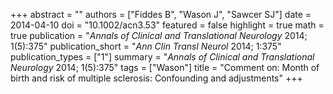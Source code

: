 +++
abstract = ""
authors = ["Fiddes B", "Wason J", "Sawcer SJ"]
date = 2014-04-10
doi = "10.1002/acn3.53"
featured = false
highlight = true
math = true
publication = "*Annals of Clinical and Translational Neurology* 2014; 1(5):375"
publication_short = "*Ann Clin Transl Neurol* 2014; 1:375"
publication_types = ["1"]
summary = "*Annals of Clinical and Translational Neurology* 2014; 1(5):375"
tags = ["Wason"]
title = "Comment on: Month of birth and risk of multiple sclerosis: Confounding and adjustments"
+++
